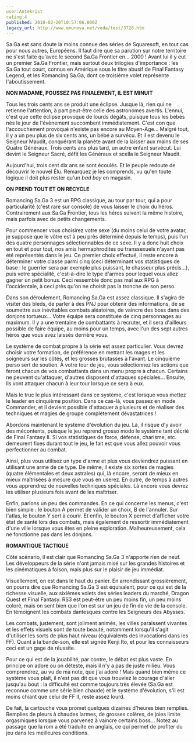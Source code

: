 ```yaml
---
user:Antekrist
rating:4
published: 2010-02-20T10:57:06.000Z
legacy_url: http://www.emunova.net/veda/test/3728.htm
---
```

Sa.Ga est sans doute la moins connue des séries de Squaresoft, en tout cas pour nous autres, Européens. Il faut dire que sa parution sur notre territoire ne s'est faite qu'avec le second Sa.Ga Frontier en... 2000 ! Avant lui il y eut un premier Sa.Ga Frontier, mais surtout deux trilogies d'importance : les Sa.Ga tout court, connus en Amérique sous le titre abusif de Final Fantasy Legend, et les Romancing Sa.Ga, dont ce troisième volet représente l'aboutissement.  

  

**NON MADAME, POUSSEZ PAS FINALEMENT, IL EST MINUIT**  

Tous les trois cents ans se produit une éclipse. Jusque là, rien qui ne retienne l'attention, à part peut-être celle des astronomes avertis. L'ennui, c'est que cette éclipse provoque de lourds dégâts, puisque tous les bébés nés le jour de l'évènement succombent immédiatement. C'est con que l'accouchement provoqué n'existe pas encore au Moyen-Age... Malgré tout, il y a un peu plus de six cents ans, un bébé a survécu. Et il est devenu le Seigneur Maudit, conquérant la planète avant de la laisser aux mains de ses Quatre Généraux. Trois cents ans plus tard, un autre enfant survécut. Lui devint le Seigneur Sacré, défit les Généraux et scella le Seigneur Maudit.  

Aujourd'hui, trois cent dix ans se sont écoulés. Et le peuple redoute de découvrir le nouvel Élu. Remarquez je les comprends, vu qu'en toute logique il doit plus rester qu'un _bad boy_ en magasin.  

  

**ON PREND TOUT ET ON RECYCLE**  

Romancing Sa.Ga 3 est un RPG classique, au tour par tour, qui a pour particularité (c'est rare sur console) de vous laisser le choix du héros. Contrairement aux Sa.Ga Frontier, tous les héros suivent la même histoire, mais parfois avec de petits changements.  

Pour commencer vous choisirez votre sexe (du moins celui de votre avatar, je suppose que le vôtre est à peu près déterminé depuis le temps), puis l'un des quatre personnages sélectionnables de ce sexe. Il y a donc huit choix en tout et pour tout, nos amis hermaphrodites ou transsexuels n'ayant pas été représentés dans le jeu. Ce premier choix effectué, il reste encore à déterminer votre classe parmi cinq (ceci déterminant vos statistiques de base : le guerrier sera par exemple plus puissant, le chasseur plus précis...), puis votre spécialité, c'est-à-dire le type d'armes pour lequel vous allez gagner un petit bonus. Ceci ressemble donc pas mal aux RPG à l'occidentale, à ceci près qu'on ne choisit pas la tronche de son perso.  

Dans son déroulement, Romancing Sa.Ga est assez classique. Il s'agira de visiter des bleds, de parler à des PNJ pour obtenir des informations, de se soumettre aux inévitables combats aléatoires, de vaincre des boss dans des donjons tortueux... Votre équipe sera constituée de cinq personnages au maximum. Il y a une trentaine de combattants à recruter, et il sera d'ailleurs possible de faire équipe, au moins pour un temps, avec l'un des sept autres héros que vous avez laissés derrière vous.  

Le système de combat propre à la série est assez particulier. Vous devrez choisir votre formation, de préférence en mettant les mages et les soigneurs sur les côtés, et les grosses brutasses à l'avant. Le cinquième perso sert de soutien. À votre tour de jeu, vous sélectionnez les actions que feront chacun de vos combattants dans un menu propre à chacun. Certains ne peuvent qu'attaquer, d'autres disposent d'attaques spéciales... Ensuite, ils vont attaquer chacun à leur tour lorsque ce sera à eux.  

Mais le truc le plus intéressant dans ce système, c'est lorsque vous mettez le leader en cinquième position. Dans ce cas-là, vous passez en mode Commander, et il devient possible d'attaquer à plusieurs et de réaliser des techniques et magies de groupe complètement dévastatrices !  

Abordons maintenant le système d'évolution du jeu. Là, il risque d'y avoir des mécontents, puisque le jeu reprend grosso modo le système tant décrié de Final Fantasy II. Si vos statistiques de force, défense, charisme, etc. demeurent fixes durant tout le jeu, le fait est que vous allez pouvoir vous perfectionner au combat.  

Ainsi, plus vous utilisez un type d'arme et plus vous deviendrez puissant en utilisant une arme de ce type. De même, il existe six sortes de magies (quatre élémentales et deux astrales) qui, là encore, seront de mieux en mieux maîtrisées à mesure que vous en userez. En outre, de temps à autres vous apprendrez de nouvelles techniques spéciales. Là encore vous devrez les utiliser plusieurs fois avant de les maîtriser.  

Enfin, parlons un peu des commandes. En ce qui concerne les menus, c'est bien simple : le bouton A permet de valider un choix, B de l'annuler. Sur l'atlas, le bouton Y sert à courir. Et enfin, le bouton X permet d'afficher votre état de santé lors des combats, mais également de ressortir immédiatement d'une ville lorsque vous êtes en pleine exploration. Malheureusement, cela ne fonctionne pas dans les donjons.  

  

**ROMANTIQUE TACTIQUE**  

Côté scénario, il est clair que Romancing Sa.Ga 3 n'apporte rien de neuf. Les développeurs de la série n'ont jamais misé sur les grandes histoires et les cinématiques à foison, mais plus sur le plaisir de jeu immédiat.  

Visuellement, on est dans le haut du panier. En arrondissant grossièrement, on pourra dire que Romancing Sa.Ga 3 est équivalent, pour ce qui est de la richesse visuelle, aux sixièmes volets des séries leaders du marché, Dragon Quest et Final Fantasy. RS3 est peut-être un peu moins fin, un peu moins coloré, mais on sent bien que l'on est sur un jeu de fin de vie de la console. En témoignent les combats dantesques contre les Seigneurs des Abysses.   

Les combats, justement, sont joliment animés, les villes paraissent vivantes et les effets visuels sont de toute beauté, notamment lorsqu'il s'agit d'utiliser les sorts de plus haut niveau (équivalents des invocations dans les FF). Quant à la bande-son, elle est signée Kenji Ito, et pour les connaisseurs ceci est un gage de réussite.  

Pour ce qui est de la jouabilité, par contre, le débat est plus vaste. En principe on adore ou on déteste, mais il n'y a pas de juste milieu. Vous comprendrez, au vu de ma note, que j'ai adoré ! Mais quand bien même ce système vous plaît, il n'est pas dit que vous trouviez le courage d'aller jusqu'au bout : la difficulté est comme toujours très élevée (Sa.Ga est reconnue comme une série bien chaude) et le système d'évolution, s'il est moins chiant que celui de FF II, reste assez lourd.  

De fait, la cartouche vous promet quelques dizaines d'heures bien remplies. Remplies de pleurs à chaudes larmes, de grosses colères, de joies limite orgasmiques lorsque vous parvenez à vaincre certains boss... Notez au passage que la rom a été traduite en anglais, ce qui permet de profiter du jeu dans les meilleures conditions.